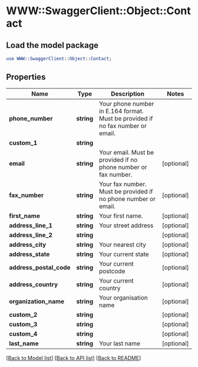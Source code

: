 # WWW::SwaggerClient::Object::Contact

## Load the model package
```perl
use WWW::SwaggerClient::Object::Contact;
```

## Properties
Name | Type | Description | Notes
------------ | ------------- | ------------- | -------------
**phone_number** | **string** | Your phone number in E.164 format. Must be provided if no fax number or email. | 
**custom_1** | **string** |  | 
**email** | **string** | Your email. Must be provided if no phone number or fax number. | [optional] 
**fax_number** | **string** | Your fax number. Must be provided if no phone number or email. | [optional] 
**first_name** | **string** | Your first name. | [optional] 
**address_line_1** | **string** | Your street address | [optional] 
**address_line_2** | **string** |  | [optional] 
**address_city** | **string** | Your nearest city | [optional] 
**address_state** | **string** | Your current state | [optional] 
**address_postal_code** | **string** | Your current postcode | [optional] 
**address_country** | **string** | Your current country | [optional] 
**organization_name** | **string** | Your organisation name | [optional] 
**custom_2** | **string** |  | [optional] 
**custom_3** | **string** |  | [optional] 
**custom_4** | **string** |  | [optional] 
**last_name** | **string** | Your last name | [optional] 

[[Back to Model list]](../README.md#documentation-for-models) [[Back to API list]](../README.md#documentation-for-api-endpoints) [[Back to README]](../README.md)


